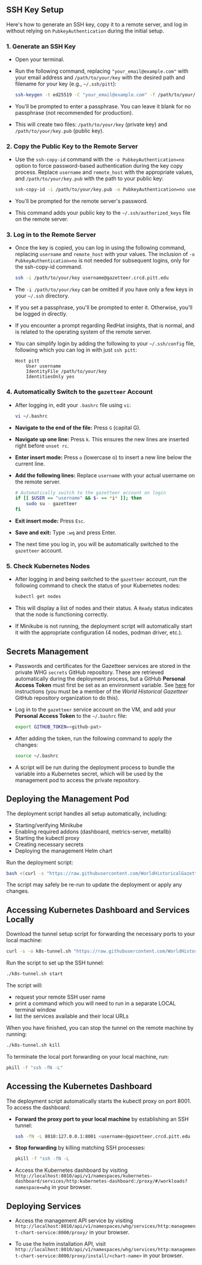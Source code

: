 ## SSH Key Setup

Here's how to generate an SSH key, copy it to a remote server, and log in without relying on `PubkeyAuthentication` during the initial setup.

### 1. Generate an SSH Key

* Open your terminal.
* Run the following command, replacing `"your_email@example.com"` with your email address and `/path/to/your/key` with the desired path and filename for your key (e.g., `~/.ssh/pitt`):

  ```bash
  ssh-keygen -t ed25519 -C "your_email@example.com" -f /path/to/your/key
  ```

* You'll be prompted to enter a passphrase. You can leave it blank for no passphrase (not recommended for production).
* This will create two files: `/path/to/your/key` (private key) and `/path/to/your/key.pub` (public key).

### 2. Copy the Public Key to the Remote Server

* Use the `ssh-copy-id` command with the `-o PubkeyAuthentication=no` option to force password-based authentication during the key copy process. Replace `username` and `remote_host` with the appropriate values, and `/path/to/your/key.pub` with the path to your public key:

  ```bash
  ssh-copy-id -i /path/to/your/key.pub -o PubkeyAuthentication=no username@gazetteer.crcd.pitt.edu
  ```

* You'll be prompted for the remote server's password.
* This command adds your public key to the `~/.ssh/authorized_keys` file on the remote server.

### 3. Log in to the Remote Server

* Once the key is copied, you can log in using the following command, replacing `username` and `remote_host` with your values. The inclusion of `-o PubkeyAuthentication=no` is not needed for subsequent logins, only for the ssh-copy-id command.

    ```bash
    ssh -i /path/to/your/key username@gazetteer.crcd.pitt.edu
    ```

* The `-i /path/to/your/key` can be omitted if you have only a few keys in your `~/.ssh` directory.
* If you set a passphrase, you'll be prompted to enter it. Otherwise, you'll be logged in directly.
* If you encounter a prompt regarding RedHat insights, that is normal, and is related to the operating system of the remote server.
* You can simplify login by adding the following to your `~/.ssh/config` file, following which you can log in with just `ssh pitt`:

  ```plaintext
  Host pitt
      User username
      IdentityFile /path/to/your/key
      IdentitiesOnly yes
  ```

### 4. Automatically Switch to the `gazetteer` Account

* After logging in, edit your `.bashrc` file using `vi`:

  ```bash
  vi ~/.bashrc
  ```

* **Navigate to the end of the file:** Press `G` (capital G).
* **Navigate up one line:** Press `k`. This ensures the new lines are inserted right before `unset rc`.
* **Enter insert mode:** Press `o` (lowercase o) to insert a new line below the current line.
* **Add the following lines:** Replace `username` with your actual username on the remote server.

  ```bash
  # Automatically switch to the gazetteer account on login
  if [[ $USER == "username" && $- == *i* ]]; then
      sudo su - gazetteer
  fi
  ```

* **Exit insert mode:** Press `Esc`.
* **Save and exit:** Type `:wq` and press Enter.

* The next time you log in, you will be automatically switched to the `gazetteer` account.

### 5. Check Kubernetes Nodes

* After logging in and being switched to the `gazetteer` account, run the following command to check the status of your Kubernetes nodes:

  ```bash
  kubectl get nodes
  ```

* This will display a list of nodes and their status. A `Ready` status indicates that the node is functioning correctly.
* If Minikube is not running, the deployment script will automatically start it with the appropriate configuration (4 nodes, podman driver, etc.).

## Secrets Management

* Passwords and certificates for the Gazetteer services are stored in the private WHG `secrets` GitHub repository. These are retrieved automatically during the deployment process, but a GitHub **Personal Access Token** must first be set as an environment variable. See [here](https://github.com/WorldHistoricalGazetteer/secrets?tab=readme-ov-file#setting-up-remote-programmatic-access) for instructions (you must be a member of the _World Historical Gazetteer_ GitHub repository organization to do this).

* Log in to the `gazetteer` service account on the VM, and add your **Personal Access Token** to the `~/.bashrc` file:

  ```bash
  export GITHUB_TOKEN=<github-pat>
  ```

* After adding the token, run the following command to apply the changes:

  ```bash
  source ~/.bashrc
  ```

* A script will be run during the deployment process to bundle the variable into a Kubernetes secret, which will be used by the management pod to access the private repository.

## Deploying the Management Pod

The deployment script handles all setup automatically, including:
- Starting/verifying Minikube
- Enabling required addons (dashboard, metrics-server, metallb)
- Starting the kubectl proxy
- Creating necessary secrets
- Deploying the management Helm chart

Run the deployment script:

```bash
bash <(curl -s "https://raw.githubusercontent.com/WorldHistoricalGazetteer/place/main/deployment/deploy.sh")
```

The script may safely be re-run to update the deployment or apply any changes.

## Accessing Kubernetes Dashboard and Services Locally

Download the tunnel setup script for forwarding the necessary ports to your local machine:

```bash
curl -s -o k8s-tunnel.sh "https://raw.githubusercontent.com/WorldHistoricalGazetteer/place/main/deployment/k8s-tunnel.sh" && chmod +x k8s-tunnel.sh
```

Run the script to set up the SSH tunnel:

```bash
./k8s-tunnel.sh start
```

The script will:
- request your remote SSH user name
- print a command which you will need to run in a separate LOCAL terminal window
- list the services available and their local URLs

When you have finished, you can stop the tunnel on the remote machine by running:

```bash
./k8s-tunnel.sh kill
```

To terminate the local port forwarding on your local machine, run:

```bash
pkill -f "ssh -fN -L"
```

## Accessing the Kubernetes Dashboard

The deployment script automatically starts the kubectl proxy on port 8001. To access the dashboard:

* **Forward the proxy port to your local machine** by establishing an SSH tunnel:
     ```bash
     ssh -fN -L 8010:127.0.0.1:8001 <username>@gazetteer.crcd.pitt.edu
     ```
  
* **Stop forwarding** by killing matching SSH processes:
     ```bash
     pkill -f "ssh -fN -L
     ```

* Access the Kubernetes dashboard by visiting `http://localhost:8010/api/v1/namespaces/kubernetes-dashboard/services/http:kubernetes-dashboard:/proxy/#/workloads?namespace=whg` in your browser.

## Deploying Services

* Access the management API service by visiting `http://localhost:8010/api/v1/namespaces/whg/services/http:management-chart-service:8000/proxy/` in your browser.

* To use the helm installation API, visit `http://localhost:8010/api/v1/namespaces/whg/services/http:management-chart-service:8000/proxy/install/<chart-name>` in your browser.